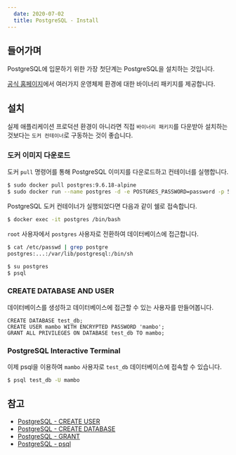 ```yaml
---
  date: 2020-07-02
  title: PostgreSQL - Install
---
```


## 들어가며
PostgreSQL에 입문하기 위한 가장 첫단계는 PostgreSQL을 설치하는 것입니다.

[공식 홈페이지](https://www.postgresql.org/download/)에서 여러가지 운영체제 환경에 대한 바이너리 패키지를 제공합니다.

## 설치
실제 애플리케이션 프로덕션 환경이 아니라면 직접 `바이너리 패키지`를 다운받아 설치하는 것보다는 `도커 컨테이너`로 구동하는 것이 좋습니다.

### 도커 이미지 다운로드
도커 `pull` 명령어를 통해 PostgreSQL 이미지를 다운로드하고 컨테이너를 실행합니다.

```zsh
$ sudo docker pull postgres:9.6.18-alpine
$ sudo docker run --name postgres -d -e POSTGRES_PASSWORD=password -p 5432:5432 postgres:9.6.18-alpine
```

PostgreSQL 도커 컨테이너가 실행되었다면 다음과 같이 쉘로 접속합니다.

```zsh
$ docker exec -it postgres /bin/bash
```

`root` 사용자에서 `postgres` 사용자로 전환하여 데이터베이스에 접근합니다.

```bash
$ cat /etc/passwd | grep postgre
postgres:...:/var/lib/postgresql:/bin/sh

$ su postgres
$ psql
```

### CREATE DATABASE AND USER
데이터베이스를 생성하고 데이터베이스에 접근할 수 있는 사용자를 만들어봅니다.

```pgsql
CREATE DATABASE test_db;
CREATE USER mambo WITH ENCRYPTED PASSWORD 'mambo';
GRANT ALL PRIVILEGES ON DATABASE test_db TO mambo;
```

### PostgreSQL Interactive Terminal
이제 psql을 이용하여 `mambo` 사용자로 `test_db` 데이터베이스에 접속할 수 있습니다.

```bash
$ psql test_db -U mambo
```

## 참고
- [PostgreSQL - CREATE USER](https://www.postgresql.org/docs/current/sql-createuser.html)
- [PostgreSQL - CREATE DATABASE](https://www.postgresql.org/docs/current/sql-createdatabase.html)
- [PostgreSQL - GRANT](https://www.postgresql.org/docs/current/sql-grant.html)
- [PostgreSQL - psql](https://www.postgresql.org/docs/current/app-psql.html)
